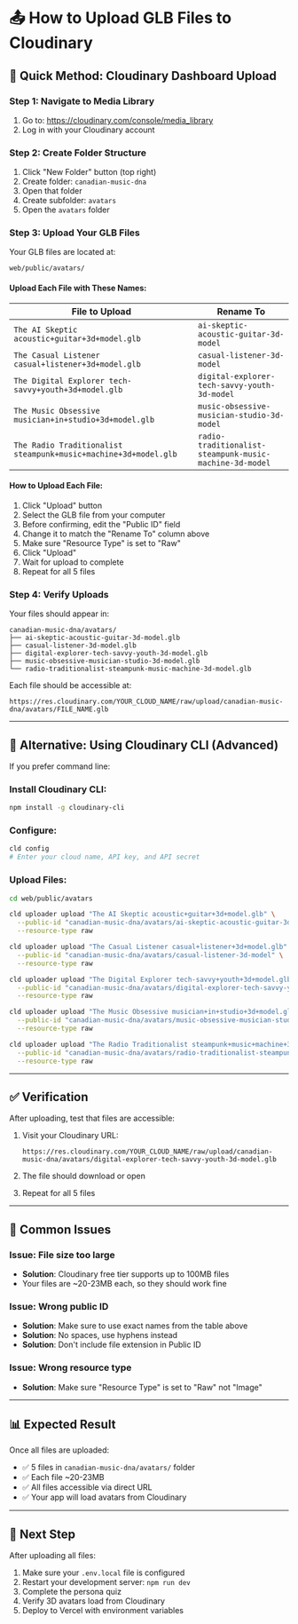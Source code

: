 # 📤 How to Upload GLB Files to Cloudinary

## 🚀 **Quick Method: Cloudinary Dashboard Upload**

### **Step 1: Navigate to Media Library**
1. Go to: https://cloudinary.com/console/media_library
2. Log in with your Cloudinary account

### **Step 2: Create Folder Structure**
1. Click "New Folder" button (top right)
2. Create folder: `canadian-music-dna`
3. Open that folder
4. Create subfolder: `avatars`
5. Open the `avatars` folder

### **Step 3: Upload Your GLB Files**

Your GLB files are located at:
```
web/public/avatars/
```

#### **Upload Each File with These Names:**

| File to Upload | Rename To |
|---------------|-----------|
| `The AI Skeptic acoustic+guitar+3d+model.glb` | `ai-skeptic-acoustic-guitar-3d-model` |
| `The Casual Listener casual+listener+3d+model.glb` | `casual-listener-3d-model` |
| `The Digital Explorer tech-savvy+youth+3d+model.glb` | `digital-explorer-tech-savvy-youth-3d-model` |
| `The Music Obsessive musician+in+studio+3d+model.glb` | `music-obsessive-musician-studio-3d-model` |
| `The Radio Traditionalist steampunk+music+machine+3d+model.glb` | `radio-traditionalist-steampunk-music-machine-3d-model` |

#### **How to Upload Each File:**
1. Click "Upload" button
2. Select the GLB file from your computer
3. Before confirming, edit the "Public ID" field
4. Change it to match the "Rename To" column above
5. Make sure "Resource Type" is set to "Raw"
6. Click "Upload"
7. Wait for upload to complete
8. Repeat for all 5 files

### **Step 4: Verify Uploads**
Your files should appear in:
```
canadian-music-dna/avatars/
├── ai-skeptic-acoustic-guitar-3d-model.glb
├── casual-listener-3d-model.glb
├── digital-explorer-tech-savvy-youth-3d-model.glb
├── music-obsessive-musician-studio-3d-model.glb
└── radio-traditionalist-steampunk-music-machine-3d-model.glb
```

Each file should be accessible at:
```
https://res.cloudinary.com/YOUR_CLOUD_NAME/raw/upload/canadian-music-dna/avatars/FILE_NAME.glb
```

---

## 🔧 **Alternative: Using Cloudinary CLI (Advanced)**

If you prefer command line:

### **Install Cloudinary CLI:**
```bash
npm install -g cloudinary-cli
```

### **Configure:**
```bash
cld config
# Enter your cloud name, API key, and API secret
```

### **Upload Files:**
```bash
cd web/public/avatars

cld uploader upload "The AI Skeptic acoustic+guitar+3d+model.glb" \
  --public-id "canadian-music-dna/avatars/ai-skeptic-acoustic-guitar-3d-model" \
  --resource-type raw

cld uploader upload "The Casual Listener casual+listener+3d+model.glb" \
  --public-id "canadian-music-dna/avatars/casual-listener-3d-model" \
  --resource-type raw

cld uploader upload "The Digital Explorer tech-savvy+youth+3d+model.glb" \
  --public-id "canadian-music-dna/avatars/digital-explorer-tech-savvy-youth-3d-model" \
  --resource-type raw

cld uploader upload "The Music Obsessive musician+in+studio+3d+model.glb" \
  --public-id "canadian-music-dna/avatars/music-obsessive-musician-studio-3d-model" \
  --resource-type raw

cld uploader upload "The Radio Traditionalist steampunk+music+machine+3d+model.glb" \
  --public-id "canadian-music-dna/avatars/radio-traditionalist-steampunk-music-machine-3d-model" \
  --resource-type raw
```

---

## ✅ **Verification**

After uploading, test that files are accessible:

1. Visit your Cloudinary URL:
   ```
   https://res.cloudinary.com/YOUR_CLOUD_NAME/raw/upload/canadian-music-dna/avatars/digital-explorer-tech-savvy-youth-3d-model.glb
   ```

2. The file should download or open

3. Repeat for all 5 files

---

## 🚨 **Common Issues**

### **Issue: File size too large**
- **Solution**: Cloudinary free tier supports up to 100MB files
- Your files are ~20-23MB each, so they should work fine

### **Issue: Wrong public ID**
- **Solution**: Make sure to use exact names from the table above
- **Solution**: No spaces, use hyphens instead
- **Solution**: Don't include file extension in Public ID

### **Issue: Wrong resource type**
- **Solution**: Make sure "Resource Type" is set to "Raw" not "Image"

---

## 📊 **Expected Result**

Once all files are uploaded:
- ✅ 5 files in `canadian-music-dna/avatars/` folder
- ✅ Each file ~20-23MB
- ✅ All files accessible via direct URL
- ✅ Your app will load avatars from Cloudinary

---

## 🎯 **Next Step**

After uploading all files:
1. Make sure your `.env.local` file is configured
2. Restart your development server: `npm run dev`
3. Complete the persona quiz
4. Verify 3D avatars load from Cloudinary
5. Deploy to Vercel with environment variables



